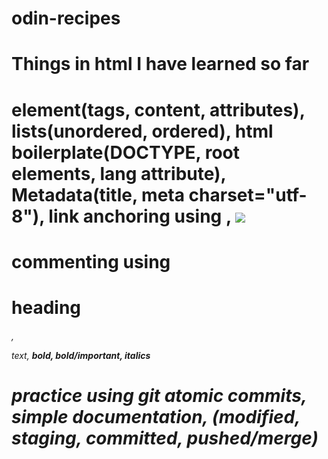 # odin-recipes
# Things in html I have learned so far
# element(tags, content, attributes), lists(unordered, ordered), html boilerplate(DOCTYPE, root elements, lang attribute), Metadata(title, meta charset="utf-8"), link anchoring using <a href="insert absolute/relative link"></a>, <img src="insert image file location">
# commenting using <!-- -->
# <h1>heading<h6>, <p>text, <b>bold, <strong>bold/important, <em>italics
# practice using git atomic commits, simple documentation, (modified, staging, committed, pushed/merge)